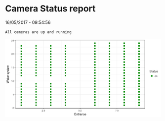 Camera Status report
================
16/05/2017 - 09:54:56

    All cameras are up and running

![](camreport_files/figure-markdown_github/unnamed-chunk-2-1.png)
